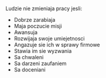 Ludzie nie zmieniaja pracy jesli:
- Dobrze zarabiaja 
- Maja poczucie misji
- Awansuja
- Rozwijaja swoje umiejetnosci
- Angazuje sie ich w sprawy firmowe
- Stawia im sie wyzwania
- Sa chwaleni
- Sa darzeni zaufaniem
- Sa doceniani
